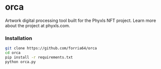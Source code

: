 # orca
Artwork digital processing tool built for the Phyxls NFT project. Learn more about the project at phyxls.com.

### Installation

```bash
git clone https://github.com/forria64/orca
cd orca
pip install -r requirements.txt
python orca.py
```

